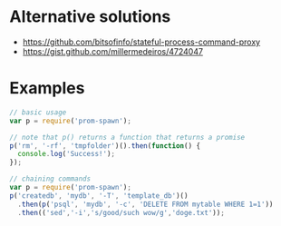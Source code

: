 # Alternative solutions
* https://github.com/bitsofinfo/stateful-process-command-proxy
* https://gist.github.com/millermedeiros/4724047

# Examples

```javascript
// basic usage
var p = require('prom-spawn');

// note that p() returns a function that returns a promise
p('rm', '-rf', 'tmpfolder')().then(function() {
  console.log('Success!');
});
```

```javascript
// chaining commands
var p = require('prom-spawn');
p('createdb', 'mydb', '-T', 'template_db')()
  .then(p('psql', 'mydb', '-c', 'DELETE FROM mytable WHERE 1=1'))
  .then(('sed','-i','s/good/such wow/g','doge.txt'));
```
